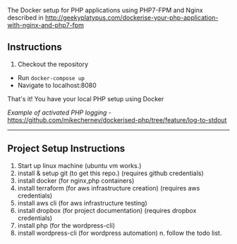 The Docker setup for PHP applications using PHP7-FPM and Nginx described in http://geekyplatypus.com/dockerise-your-php-application-with-nginx-and-php7-fpm

## Instructions
1. Checkout the repository
* Run `docker-compose up`
* Navigate to localhost:8080

That's it! You have your local PHP setup using Docker

*Example of activated PHP logging* - https://github.com/mikechernev/dockerised-php/tree/feature/log-to-stdout

--------------------------------
## Project Setup Instructions
1. Start up linux machine (ubuntu vm works.)
2. install & setup git (to get this repo.) (requires github credentials)
3. install docker (for nginx,php containers)
4. install terraform (for aws infrastructure creation) (requires aws credentials)
5. install aws cli (for aws infrastructure testing)
6. install dropbox (for project documentation) (requires dropbox credentials)
7. install php (for the wordpress-cli)
8. install wordpress-cli (for wordpress automation)
n. follow the todo list. 
